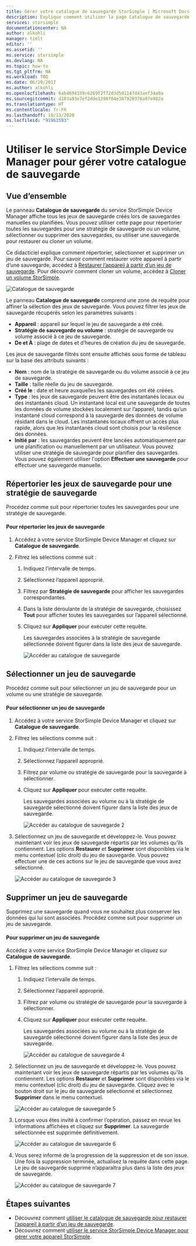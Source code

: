 ```yaml
---
title: Gérer votre catalogue de sauvegarde StorSimple | Microsoft Docs
description: Explique comment utiliser la page Catalogue de sauvegarde du service StorSimple Device Manager pour répertorier, sélectionner et supprimer des jeux de sauvegarde.
services: storsimple
documentationcenter: NA
author: alkohli
manager: timlt
editor: ''
ms.assetid: ''
ms.service: storsimple
ms.devlang: NA
ms.topic: how-to
ms.tgt_pltfrm: NA
ms.workload: TBD
ms.date: 06/29/2017
ms.author: alkohli
ms.openlocfilehash: 6ab4694159c6269f2f72d3d591147d43aef34a0a
ms.sourcegitcommit: d103a93e7ef2dde1298f04e307920378a87e982a
ms.translationtype: HT
ms.contentlocale: fr-FR
ms.lasthandoff: 10/13/2020
ms.locfileid: "91961593"
---
```

# <a name="use-the-storsimple-device-manager-service-to-manage-your-backup-catalog"></a>Utiliser le service StorSimple Device Manager pour gérer votre catalogue de sauvegarde
## <a name="overview"></a>Vue d’ensemble
Le panneau **Catalogue de sauvegarde** du service StorSimple Device Manager affiche tous les jeux de sauvegarde créés lors de sauvegardes manuelles ou planifiées. Vous pouvez utiliser cette page pour répertorier toutes les sauvegardes pour une stratégie de sauvegarde ou un volume, sélectionner ou supprimer des sauvegardes, ou utiliser une sauvegarde pour restaurer ou cloner un volume.

Ce didacticiel explique comment répertorier, sélectionner et supprimer un jeu de sauvegarde. Pour savoir comment restaurer votre appareil à partir d’une sauvegarde, accédez à [Restaurer l’appareil à partir d’un jeu de sauvegarde](storsimple-8000-restore-from-backup-set-u2.md). Pour découvrir comment cloner un volume, accédez à [Cloner un volume StorSimple](storsimple-8000-clone-volume-u2.md).

![Catalogue de sauvegarde](./media/storsimple-8000-manage-backup-catalog/bucatalog.png) 

Le panneau **Catalogue de sauvegarde** comprend une zone de requête pour affiner la sélection des jeux de sauvegarde. Vous pouvez filtrer les jeux de sauvegarde récupérés selon les paramètres suivants :

* **Appareil** : appareil sur lequel le jeu de sauvegarde a été créé.
* **Stratégie de sauvegarde ou volume** : stratégie de sauvegarde ou volume associé à ce jeu de sauvegarde.
* **De et À** : plage de dates et d’heures de création du jeu de sauvegarde.

Les jeux de sauvegarde filtrés sont ensuite affichés sous forme de tableau sur la base des attributs suivants :

* **Nom** : nom de la stratégie de sauvegarde ou du volume associé à ce jeu de sauvegarde.
* **Taille** : taille réelle du jeu de sauvegarde.
* **Créé le** : date et heure auxquelles les sauvegardes ont été créées. 
* **Type** : les jeux de sauvegarde peuvent être des instantanés locaux ou des instantanés cloud. Un instantané local est une sauvegarde de toutes les données de volume stockées localement sur l’appareil, tandis qu’un instantané cloud correspond à la sauvegarde des données de volume résidant dans le cloud. Les instantanés locaux offrent un accès plus rapide, alors que les instantanés cloud sont choisis pour la résilience des données.
* **Initié par** : les sauvegardes peuvent être lancées automatiquement par une planification ou manuellement par un utilisateur. Vous pouvez utiliser une stratégie de sauvegarde pour planifier des sauvegardes. Vous pouvez également utiliser l'option **Effectuer une sauvegarde** pour effectuer une sauvegarde manuelle.

## <a name="list-backup-sets-for-a-backup-policy"></a>Répertorier les jeux de sauvegarde pour une stratégie de sauvegarde
Procédez comme suit pour répertorier toutes les sauvegardes pour une stratégie de sauvegarde.

#### <a name="to-list-backup-sets"></a>Pour répertorier les jeux de sauvegarde
1. Accédez à votre service StorSimple Device Manager et cliquez sur **Catalogue de sauvegarde**.

2. Filtrez les sélections comme suit :
   
   1. Indiquez l’intervalle de temps.
   2. Sélectionnez l’appareil approprié.
   3. Filtrez par **Stratégie de sauvegarde** pour afficher les sauvegardes correspondantes.
   3. Dans la liste déroulante de la stratégie de sauvegarde, choisissez **Tout** pour afficher toutes les sauvegardes sur l’appareil sélectionné.
   4. Cliquez sur **Appliquer** pour exécuter cette requête.
      
      Les sauvegardes associées à la stratégie de sauvegarde sélectionnée doivent figurer dans la liste des jeux de sauvegarde.

      ![Accéder au catalogue de sauvegarde](./media/storsimple-8000-manage-backup-catalog/bucatalog1.png)

## <a name="select-a-backup-set"></a>Sélectionner un jeu de sauvegarde
Procédez comme suit pour sélectionner un jeu de sauvegarde pour un volume ou une stratégie de sauvegarde.

#### <a name="to-select-a-backup-set"></a>Pour sélectionner un jeu de sauvegarde
1. Accédez à votre service StorSimple Device Manager et cliquez sur **Catalogue de sauvegarde**.
2. Filtrez les sélections comme suit :
   
   1. Indiquez l’intervalle de temps. 
   2. Sélectionnez l’appareil approprié. 
   3. Filtrez par volume ou stratégie de sauvegarde pour la sauvegarde à sélectionner.
   4. Cliquez sur **Appliquer** pour exécuter cette requête.
      
      Les sauvegardes associées au volume ou à la stratégie de sauvegarde sélectionné doivent figurer dans la liste des jeux de sauvegarde.

      ![Accéder au catalogue de sauvegarde 2](./media/storsimple-8000-manage-backup-catalog/bucatalog1.png)

3. Sélectionnez un jeu de sauvegarde et développez-le. Vous pouvez maintenant voir les jeux de sauvegarde répartis par les volumes qu’ils contiennent. Les options **Restaurer** et **Supprimer** sont disponibles via le menu contextuel (clic droit) du jeu de sauvegarde. Vous pouvez effectuer une de ces actions sur le jeu de sauvegarde que vous avez sélectionné.

    ![Accéder au catalogue de sauvegarde 3](./media/storsimple-8000-manage-backup-catalog/bucatalog2.png)

## <a name="delete-a-backup-set"></a>Supprimer un jeu de sauvegarde
Supprimez une sauvegarde quand vous ne souhaitez plus conserver les données qui lui sont associées. Procédez comme suit pour supprimer un jeu de sauvegarde.

#### <a name="to-delete-a-backup-set"></a>Pour supprimer un jeu de sauvegarde
 Accédez à votre service StorSimple Device Manager et cliquez sur **Catalogue de sauvegarde**.
1. Filtrez les sélections comme suit :
   
   1. Indiquez l’intervalle de temps. 
   2. Sélectionnez l’appareil approprié. 
   3. Filtrez par volume ou stratégie de sauvegarde pour la sauvegarde à sélectionner.
   4. Cliquez sur **Appliquer** pour exécuter cette requête.
      
      Les sauvegardes associées au volume ou à la stratégie de sauvegarde sélectionné doivent figurer dans la liste des jeux de sauvegarde.

      ![Accéder au catalogue de sauvegarde 4](./media/storsimple-8000-manage-backup-catalog/bucatalog1.png)

1. Sélectionnez un jeu de sauvegarde et développez-le. Vous pouvez maintenant voir les jeux de sauvegarde répartis par les volumes qu’ils contiennent. Les options **Restaurer** et **Supprimer** sont disponibles via le menu contextuel (clic droit) du jeu de sauvegarde. Cliquez avec le bouton droit sur le jeu de sauvegarde sélectionné et sélectionnez **Supprimer** dans le menu contextuel.

    ![Accéder au catalogue de sauvegarde 5](./media/storsimple-8000-manage-backup-catalog/bucatalog3.png)

1. Lorsque vous êtes invité à confirmer l’opération, passez en revue les informations affichées et cliquez sur **Supprimer**. La sauvegarde sélectionnée est supprimée définitivement.

    ![Accéder au catalogue de sauvegarde 6](./media/storsimple-8000-manage-backup-catalog/bucatalog4.png)  

1. Vous serez informé de la progression de la suppression et de son issue. Une fois la suppression terminée, actualisez la requête dans cette page. Le jeu de sauvegarde supprimé n’apparaîtra plus dans la liste des jeux de sauvegarde.

    ![Accéder au catalogue de sauvegarde 7](./media/storsimple-8000-manage-backup-catalog/bucatalog7.png)

## <a name="next-steps"></a>Étapes suivantes
* Découvrez comment [utiliser le catalogue de sauvegarde pour restaurer l’appareil à partir d’un jeu de sauvegarde](storsimple-8000-restore-from-backup-set-u2.md).
* Découvrez comment [utiliser le service StorSimple Device Manager pour gérer votre appareil StorSimple](storsimple-8000-manager-service-administration.md).


